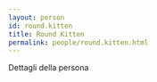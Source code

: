 ```yaml
---
layout: person
id: round.kitten
title: Round Kitten
permalink: people/round.kitten.html
---
```


Dettagli della persona